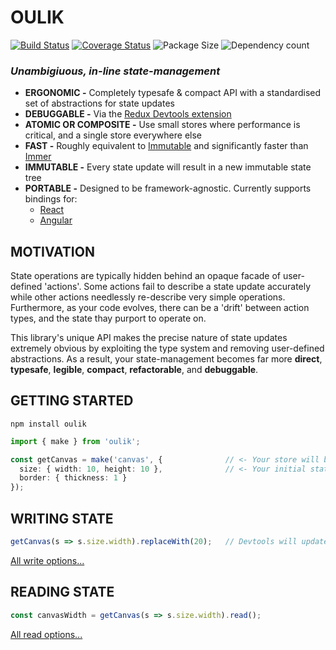# OULIK #

[![Build Status](https://travis-ci.org/Memeplexx/oulik.svg?branch=master)](https://travis-ci.org/Memeplexx/oulik.svg?branch=master)
[![Coverage Status](https://coveralls.io/repos/github/Memeplexx/oulik/badge.svg?branch=master)](https://coveralls.io/repos/github/Memeplexx/oulik/badge.svg?branch=master)
![Package Size](https://badgen.net/bundlephobia/minzip/heerlik)
![Dependency count](https://badgen.net/bundlephobia/dependency-count/heerlik)

### ***Unambigiuous, in-line state-management*** ###
- **ERGONOMIC -** Completely typesafe & compact API with a standardised set of abstractions for state updates
- **DEBUGGABLE -** Via the [Redux Devtools extension](https://chrome.google.com/webstore/detail/redux-devtools/lmhkpmbekcpmknklioeibfkpmmfibljd?hl=en)
- **ATOMIC OR COMPOSITE -** Use small stores where performance is critical, and a single store everywhere else
- **FAST -** Roughly equivalent to [Immutable](https://github.com/immutable-js/immutable-js) and significantly faster than [Immer](https://github.com/immerjs/immer)
- **IMMUTABLE -** Every state update will result in a new immutable state tree
- **PORTABLE -** Designed to be framework-agnostic. Currently supports bindings for:
  - [React](./readme-react.md)
  - [Angular](./readme-angular.md)

## MOTIVATION ##
State operations are typically hidden behind an opaque facade of user-defined 'actions'. Some actions fail to describe a state update accurately while other actions needlessly re-describe very simple operations. Furthermore, as your code evolves, there can be a 'drift' between action types, and the state thay purport to operate on.  

This library's unique API makes the precise nature of state updates extremely obvious by exploiting the type system and removing user-defined abstractions. As a result, your state-management becomes far more **direct**, **typesafe**, **legible**, **compact**, **refactorable**, and **debuggable**.  


## GETTING STARTED ##

```console
npm install oulik
```
```Typescript
import { make } from 'oulik';

const getCanvas = make('canvas', {              // <- Your store will be be registered with the Redux Devtools Extension using this name.
  size: { width: 10, height: 10 },              // <- Your initial state must be serializable, but can be a simple primitive value, or something far more nested.
  border: { thickness: 1 }
});       
```

## WRITING STATE ##
```Typescript
getCanvas(s => s.size.width).replaceWith(20);   // Devtools will update your state using the action: `{ type: 'size.width.replaceWith()', payload: 20 }`.
```
[All write options...](./readme-write.md)

## READING STATE ##

```Typescript
const canvasWidth = getCanvas(s => s.size.width).read();
```
[All read options...](./readme-read.md)
